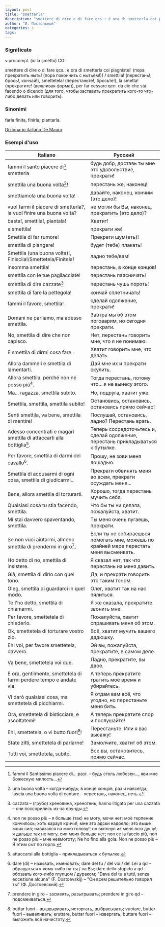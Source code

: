 ```yaml
---
layout: post
title: "smetterla"
description: "smettere di dire o di fare qcs.: è ora di smetterla coi piagnistei! (пора прекратить ныть! (пора покончить с нытьём!)) / smettila! (перестань!, брось!, кончай!), smettetela! (перестаньте!, бросьте!), la smetta! (прекратите! (вежливая форма)), per far cessare qcn. da ciò che sta facendo o dicendo (для того, чтобы заставить прекратить кого-то что-либо делать или говорить)."
author: "И. Постольный"
categories: s
tags:
---
```


### Significato

v.procompl. (io la ṣmétto) CO

smettere di dire o di fare qcs.: è ora di smetterla coi piagnistei! (пора прекратить ныть! (пора покончить с нытьём!)) / smettila! (перестань!, брось!, кончай!), smettetela! (перестаньте!, бросьте!), la smetta! (прекратите! (вежливая форма)), per far cessare qcn. da ciò che sta facendo o dicendo (для того, чтобы заставить прекратить кого-то что-либо делать или говорить).

### Sinonimi

farla finita, finirla, piantarla.

[Dizionario italiano De Mauro](https://dizionario.internazionale.it/parola/smetterla)

### Esempi d'uso

| Italiano | Русский |
|----------|---------|
|fammi il santo piacere di[^1] smetterla|будь добр, доставь ты мне это удовольствие, прекрати!|
|smettila una buona volta[^2]!|перестань же, наконец!|
|smettiamola una buona volta!|давайте, наконец, кончим (это дело)!|
|vuol farmi il piacere di smetterla?, la vuol finire una buona volta?|не могли бы Вы, наконец, прекратить (это дело)?|
|basta!, smettila!, piantala!|Хватит!|
|e smettila!|прекрати же!|
|Smettila di far rumore!|Прекрати шум(еть)!|
|smettila di piangere!|будет (тебе) плакать!|
|Smettila (una buona volta)!, Finiscila!/Smettetela/Finitela!|ладно тебе/вам!|
|insomma smettila!|перестань, в конце концов!|
|smettila con le tue pagliacciate!|перестань паясничать!|
|smettila di dire cazzate[^3]|перестань чушь пороть!|
|smettila di fare la pettegola!|кончай сплетничать!|
|fammi il favore, smettila!|сделай одолжение, прекрати!|
|Domani ne parliamo, ma adesso smettila.|Завтра мы об этом поговарим, но сегодня прекрати.|
|No, smettila di dire che non capisco.|Нет, перестань говорить мне, что я не понимаю.|
|E smettila di dirmi cosa fare.|Хватит говорить мне, что делать.|
|Allora dammeli e smettila di lamentarti.|Дай мне их и прекрати скулить.|
|Allora smettila, perché non ne posso più[^4].|Тогда перестань, потому что... я не вынесу этого.|
|Ma... ragazza, smettila subito.|Но, подруга, хватит уже.|
|Smettila, smettila, smettila subito!|Остановись, остановись, остановись прямо сейчас!|
|Senti smettila, va bene, smettila di mentire!|Послушай, остановись, ладно? Перестань врать.|
|Adesso concentrati e magari smettila di attaccarti alla bottiglia[^5].|Теперь сосредоточьтесь и, сделай одолжение, перестань прикладываться к бутылке.|
|Per favore, smettila di darmi del cavallo[^6].|Прошу, не зови меня лошадью.|
|Smettila di accusarmi di ogni cosa, smettila di giudicarmi...|Прекрати обвинять меня во всем, прекрати осуждать меня...|
|Bene, allora smettila di torturarti.|Хорошо, тогда перестань мучить себя.|
|Qualsiasi cosa tu stia facendo, smettila.|Что бы ты ни делала, пожалуйста, хватит.|
|Mi stai davvero spaventando, smettila.|Ты меня очень пугаешь, прекрати.|
|Se non vuoi aiutarmi, almeno smettila di prendermi in giro[^7].|Если ты не собираешься помогать мне, можешь по крайней мере перестать меня высмеивать.|
|Ho detto di no, smettila di insistere.|Я сказал нет, так что перестань на меня давить.|
|Già, smettila di dirlo con quel tono.|Да, и прекрати говорить это таким тоном.|
|Oleg, smettila di guardarci in quel modo.|Олег, хватит так на нас пялиться.|
|Te l'ho detto, smettila di chiamarmi.|Я же сказала, прекратите звонить мне.|
|Per favore, smettetela di chiederlo.|Пожалуйста, хватит спрашивать меня об этом.|
|Ok, smettetela di torturare vostro zio.|Всё, хватит мучить вашего дядюшку.|
|Ehi voi, per favore smettetela, davvero.|Эй вы, пожалуйста, прекратите, в самом деле.|
|Va bene, smettetela voi due.|Ладно, прекратите, вы двое.|
|E ora, gentilmente, smettetela di farmi perdere tempo e andate via.|А теперь прекратите тратить моё время и убирайтесь.|
|Vi darò qualsiasi cosa, ma smettetela di picchiarmi.|Я отдам вам всё, что угодно, но перестаньте меня бить.|
|Ora, smettetela di bisticciare, e ascoltatemi!|А теперь прекратите спор и послушайте!|
|Ehi, smettetela, o vi butto fuori[^8]!|Перестаньте. Или я вас высажу!|
|State zitti, smettetela di parlarne!|Замолчите, хватит об этом.|
|Tutti voi, smettetela, subito.|Все вы, остановитесь, прямо сейчас.|

[^1]: fammi il Santissimo piacere di... разг. – будь столь любезен..., яви мне Божескую милость...

[^2]: una buona volta – когда-нибудь; в конце концов, раз и навсегда; lascia una buona volta di cantare – перестань, наконец, петь.

[^3]: cazzata – (грубо) хреновина, хренотень; hanno litigato per una cazzata – они поссорились из-за ерунды.

[^4]: non ne posso più – я больше (так) не могу, мочи нет; моё терпение кончилось; хоть караул кричи!; мне это адски надоело; это выше моих сил; навязался на мою голову!; он вытянул из меня всю душу!; я дальше так не могу, сил моих больше нет; non ce la faccio più, non ne posso più – мне невмоготу; Ne ho fino alla gola. Non ne posso più – Я этим сыт по горло.

[^5]: attaccarsi alla bottiglia – прикладываться к бутылке.

[^6]: dare (di) – называть, именовать; dare del tu / del voi / del Lei a qd – обращаться к кому-либо на ты / на Вы; dare dello stupido a qd – обозвать кого-либо глупцом / дураком; "Dava del tu a tutti, senza eccezione alcuna" (F. Dostoevskij) – "Он всем решительно говорил ты" (Ф. Достоевский).

[^7]: prendere in giro – засмеять, разыгрывать; prendere in giro qd – подсмеиваться.

[^8]: buttar fuori – вышвыривать, исторгать, выбрасывать; vuotare, buttar fuori – вываливать; eruttare, buttar fuori – извергать; buttare fuori – выложить всё начистоту.